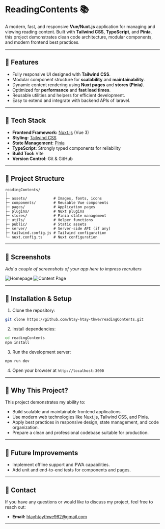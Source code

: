 

# ReadingContents 📚

A modern, fast, and responsive **Vue/Nuxt.js** application for managing and viewing reading content. Built with **Tailwind CSS**, **TypeScript**, and **Pinia**, this project demonstrates clean code architecture, modular components, and modern frontend best practices.

---

## 🔹 Features

* Fully responsive UI designed with **Tailwind CSS**.
* Modular component structure for **scalability** and **maintainability**.
* Dynamic content rendering using **Nuxt pages** and **stores (Pinia)**.
* Optimized for **performance** and **fast load times**.
* Reusable utilities and helpers for efficient development.
* Easy to extend and integrate with backend APIs of laravel.

---

## 🔹 Tech Stack

* **Frontend Framework:** [Nuxt.js](https://nuxt.com/) (Vue 3)
* **Styling:** [Tailwind CSS](https://tailwindcss.com/)
* **State Management:** [Pinia](https://pinia.vuejs.org/)
* **TypeScript:** Strongly typed components for reliability
* **Build Tool:** Vite
* **Version Control:** Git & GitHub

---

## 🔹 Project Structure

```
readingContents/
│
├─ assets/            # Images, fonts, icons
├─ components/        # Reusable Vue components
├─ pages/             # Application pages
├─ plugins/           # Nuxt plugins
├─ stores/            # Pinia state management
├─ utils/             # Helper functions
├─ public/            # Static assets
├─ server/            # Server-side API (if any)
├─ tailwind.config.js # Tailwind configuration
└─ nuxt.config.ts     # Nuxt configuration
```

---

## 🔹 Screenshots

*Add a couple of screenshots of your app here to impress recruiters*

![Homepage](./assets/homepage.png)
![Content Page](./assets/content-page.png)

---

## 🔹 Installation & Setup

1. Clone the repository:

```bash
git clone https://github.com/htay-htay-thwe/readingContents.git
```

2. Install dependencies:

```bash
cd readingContents
npm install
```

3. Run the development server:

```bash
npm run dev
```

4. Open your browser at `http://localhost:3000`

---

## 🔹 Why This Project?

This project demonstrates my ability to:

* Build scalable and maintainable frontend applications.
* Use modern web technologies like Nuxt.js, Tailwind CSS, and Pinia.
* Apply best practices in responsive design, state management, and code organization.
* Prepare a clean and professional codebase suitable for production.

---

## 🔹 Future Improvements

* Implement offline support and PWA capabilities.
* Add unit and end-to-end tests for components and pages.

---

## 🔹 Contact

If you have any questions or would like to discuss my project, feel free to reach out:

* **Email:** htayhtaythwe962@gmail.com

---
